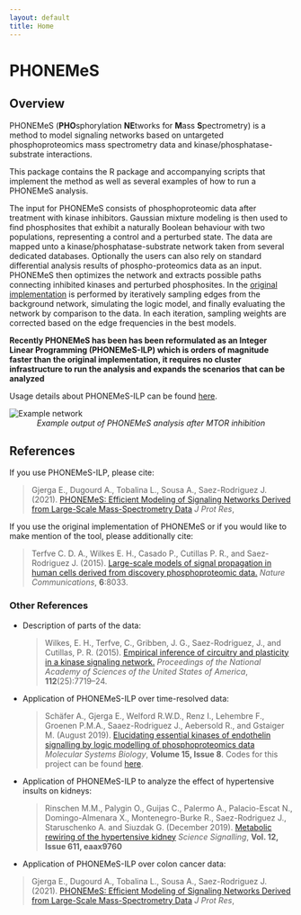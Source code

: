 ```yaml
---
layout: default
title: Home
---
```



# PHONEMeS

## Overview

PHONEMeS (**PHO**sphorylation **NE**tworks for **M**ass **S**pectrometry) is a method to model signaling networks based on untargeted phosphoproteomics mass spectrometry data and kinase/phosphatase-substrate interactions.

This package contains the R package and accompanying scripts that implement the method as well as several examples of how to run a PHONEMeS analysis.

The input for PHONEMeS consists of phosphoproteomic data after treatment with kinase inhibitors. Gaussian mixture modeling is then used to find phosphosites that exhibit a naturally Boolean behaviour with two populations, representing a control and a perturbed state. The data are mapped unto a kinase/phosphatase-substrate network taken from several dedicated databases. Optionally the users can also rely on standard differential analysis results of phospho-proteomics data as an input. PHONEMeS then optimizes the network and extracts possible paths connecting inhibited kinases and perturbed phosphosites. In the [original implementation](https://www.nature.com/articles/ncomms9033) is performed by iteratively sampling edges from the background network, simulating the logic model, and finally evaluating the network by comparison to the data. In each iteration, sampling weights are corrected based on the edge frequencies in the best models. 

**Recently PHONEMeS has been has been reformulated as an Integer Linear Programming (PHONEMeS-ILP) which is orders of magnitude faster than the original implementation, it requires no cluster infrastructure to run the analysis and expands the scenarios that can be analyzed**

Usage details about PHONEMeS-ILP can be found [here](https://saezlab.github.io/PHONEMeS/2_usage/).

<img src="/PHONEMeS/public/network.png" alt="Example network">

<center><i>Example output of PHONEMeS analysis after MTOR inhibition</i></center>

## References

If you use PHONEMeS-ILP, please cite:

> Gjerga E., Dugourd A., Tobalina L., Sousa A., Saez-Rodriguez J. (2021). [PHONEMeS: Efficient Modeling of Signaling Networks Derived from Large-Scale Mass-Spectrometry Data](https://saezlab.org/) _J Prot Res_, 

If you use the original implementation of PHONEMeS or if you would like to make mention of the tool, please additionally cite:

> Terfve C. D. A., Wilkes E. H., Casado P., Cutillas P. R., and Saez-Rodriguez J. (2015). [Large-scale models of signal propagation in human cells derived from discovery phosphoproteomic data.](http://www.nature.com/articles/ncomms9033) _Nature Communications_, **6**:8033.


### Other References

+ Description of parts of the data:

  > Wilkes, E. H., Terfve, C., Gribben, J. G., Saez-Rodriguez, J., and Cutillas, P. R. (2015). [Empirical inference of circuitry and plasticity in a kinase signaling network.](http://www.pnas.org/content/112/25/7719.abstract) _Proceedings of the National Academy of Sciences of the United States of America_, **112**(25):7719–24.
 
+ Application of PHONEMeS-ILP over time-resolved data:

  > Schäfer A., Gjerga E., Welford R.W.D., Renz I., Lehembre F., Groenen P.M.A., Saaez-Rodriguez J., Aebersold R., and Gstaiger M. (August 2019). [Elucidating essential kinases of endothelin signalling by logic modelling of phosphoproteomics data](https://www.embopress.org/doi/abs/10.15252/msb.20198828) _Molecular Systems Biology_, **Volume 15, Issue 8**. Codes for this project can be found [here](https://github.com/saezlab/EDN_phospho).

+ Application of PHONEMeS-ILP to analyze the effect of hypertensive insults on kidneys:

  > Rinschen M.M., Palygin O., Guijas C., Palermo A., Palacio-Escat N., Domingo-Almenara X., Montenegro-Burke R., Saez-Rodriguez J., Staruschenko A. and Siuzdak G. (December 2019). [Metabolic rewiring of the hypertensive kidney](https://stke.sciencemag.org/content/12/611/eaax9760) _Science Signalling_, **Vol. 12, Issue 611, eaax9760**
 
 + Application of PHONEMeS-ILP over colon cancer data:
  > Gjerga E., Dugourd A., Tobalina L., Sousa A., Saez-Rodriguez J. (2021). [PHONEMeS: Efficient Modeling of Signaling Networks Derived from Large-Scale Mass-Spectrometry Data](https://saezlab.org/) _J Prot Res_, 
